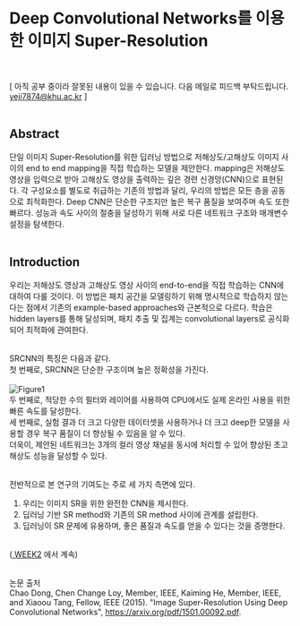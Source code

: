 # Deep Convolutional Networks를 이용한 이미지 Super-Resolution <br><br>

[ 아직 공부 중이라 잘못된 내용이 있을 수 있습니다. 다음 메일로 피드백 부탁드립니다. yeji7874@khu.ac.kr ] <br><br>

## Abstract <br>
단일 이미지 Super-Resolution를 위한 딥러닝 방법으로 저해상도/고해상도 이미지 사이의 end to end mapping을 직접 학습하는 모델을 제안한다. mapping은 저해상도 영상을 입력으로 받아 고해상도 영상을 출력하는 깊은 경련 신경망(CNN)으로 표현된다. 각 구성요소를 별도로 취급하는 기존의 방법과 달리, 우리의 방법은 모든 층을 공동으로 최적화한다. Deep CNN은 단순한 구조지만 높은 복구 품질을 보여주며 속도 또한 빠르다. 성능과 속도 사이의 절충을 달성하기 위해 서로 다른 네트워크 구조와 매개변수 설정을 탐색한다. <br><br>

## Introduction <br>
우리는 저해상도 영상과 고해상도 영상 사이의 end-to-end을 직접 학습하는 CNN에 대하여 다룰 것이다. 이 방법은 패치 공간을 모델링하기 위해 명시적으로 학습하지 않는다는 점에서 기존의 example-based approaches와 근본적으로 다르다. 학습은 hidden layers를 통해 달성되며, 패치 추출 및 집계는 convolutional layers로 공식화되어 최적화에 관여한다. <br><br>

SRCNN의 특징은 다음과 같다. <br>
첫 번째로, SRCNN은 단순한 구조이며 높은 정확성을 가진다. <br><br>
![Figure1](https://user-images.githubusercontent.com/57740560/93069093-36154380-f6b8-11ea-81fb-fd70e7c22a13.png) <br>
두 번째로, 적당한 수의 필터와 레이어를 사용하여 CPU에서도 실제 온라인 사용을 위한 빠른 속도를 달성한다. <br>
세 번째로, 실험 결과 더 크고 다양한 데이터셋을 사용하거나 더 크고 deep한 모델을 사용할 경우 복구 품질이 더 향상될 수 있음을 알 수 있다. <br>
더욱이, 제안된 네트워크는 3개의 컬러 영상 채널을 동시에 처리할 수 있어 향상된 초고해상도 성능을 달성할 수 있다. <br><br>

전반적으로 본 연구의 기여도는 주로 세 가지 측면에 있다. <br>
1) 우리는 이미지 SR을 위한 완전한 CNN을 제시한다. <br>
2) 딥러닝 기반 SR method와 기존의 SR method 사이에 관계를 설립한다. <br>
3) 딥러닝이 SR 문제에 유용하며, 좋은 품질과 속도를 얻을 수 있다는 것을 증명한다. <br><br>

(<a href = "https://github.com/yeji-seong/Deep-Learning-Paper-Study/blob/master/LIST%20UP/WEEK2/Image%20Super-Resolution%20Using%20Deep%20Convolutional%20Networks.md"> WEEK2</a> 에서 계속) <br><br>

논문 출처 <br>
Chao Dong, Chen Change Loy, Member, IEEE, Kaiming He, Member, IEEE, and Xiaoou Tang, Fellow, IEEE (2015). "Image Super-Resolution Using Deep Convolutional Networks", https://arxiv.org/pdf/1501.00092.pdf.
